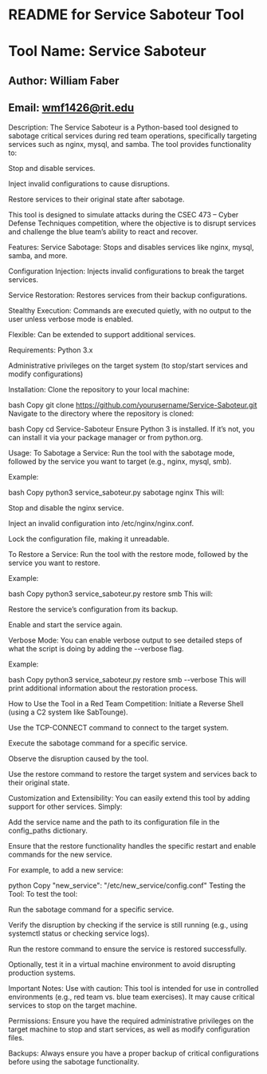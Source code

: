 # README for Service Saboteur Tool
# Tool Name: Service Saboteur
## Author: William Faber
## Email: wmf1426@rit.edu

Description:
The Service Saboteur is a Python-based tool designed to sabotage critical services during red team operations, specifically targeting services such as nginx, mysql, and samba. The tool provides functionality to:

Stop and disable services.

Inject invalid configurations to cause disruptions.

Restore services to their original state after sabotage.

This tool is designed to simulate attacks during the CSEC 473 – Cyber Defense Techniques competition, where the objective is to disrupt services and challenge the blue team’s ability to react and recover.

Features:
Service Sabotage: Stops and disables services like nginx, mysql, samba, and more.

Configuration Injection: Injects invalid configurations to break the target services.

Service Restoration: Restores services from their backup configurations.

Stealthy Execution: Commands are executed quietly, with no output to the user unless verbose mode is enabled.

Flexible: Can be extended to support additional services.

Requirements:
Python 3.x

Administrative privileges on the target system (to stop/start services and modify configurations)

Installation:
Clone the repository to your local machine:

bash
Copy
git clone https://github.com/yourusername/Service-Saboteur.git
Navigate to the directory where the repository is cloned:

bash
Copy
cd Service-Saboteur
Ensure Python 3 is installed. If it’s not, you can install it via your package manager or from python.org.

Usage:
To Sabotage a Service:
Run the tool with the sabotage mode, followed by the service you want to target (e.g., nginx, mysql, smb).

Example:

bash
Copy
python3 service_saboteur.py sabotage nginx
This will:

Stop and disable the nginx service.

Inject an invalid configuration into /etc/nginx/nginx.conf.

Lock the configuration file, making it unreadable.

To Restore a Service:
Run the tool with the restore mode, followed by the service you want to restore.

Example:

bash
Copy
python3 service_saboteur.py restore smb
This will:

Restore the service’s configuration from its backup.

Enable and start the service again.

Verbose Mode:
You can enable verbose output to see detailed steps of what the script is doing by adding the --verbose flag.

Example:

bash
Copy
python3 service_saboteur.py restore smb --verbose
This will print additional information about the restoration process.

How to Use the Tool in a Red Team Competition:
Initiate a Reverse Shell (using a C2 system like SabTounge).

Use the TCP-CONNECT command to connect to the target system.

Execute the sabotage command for a specific service.

Observe the disruption caused by the tool.

Use the restore command to restore the target system and services back to their original state.

Customization and Extensibility:
You can easily extend this tool by adding support for other services. Simply:

Add the service name and the path to its configuration file in the config_paths dictionary.

Ensure that the restore functionality handles the specific restart and enable commands for the new service.

For example, to add a new service:

python
Copy
"new_service": "/etc/new_service/config.conf"
Testing the Tool:
To test the tool:

Run the sabotage command for a specific service.

Verify the disruption by checking if the service is still running (e.g., using systemctl status or checking service logs).

Run the restore command to ensure the service is restored successfully.

Optionally, test it in a virtual machine environment to avoid disrupting production systems.

Important Notes:
Use with caution: This tool is intended for use in controlled environments (e.g., red team vs. blue team exercises). It may cause critical services to stop on the target machine.

Permissions: Ensure you have the required administrative privileges on the target machine to stop and start services, as well as modify configuration files.

Backups: Always ensure you have a proper backup of critical configurations before using the sabotage functionality.

